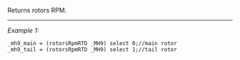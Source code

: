 Returns rotors RPM.


---
*Example 1:*
```sqf
_mh9_main = (rotorsRpmRTD _MH9) select 0;//main rotor
_mh9_tail = (rotorsRpmRTD _MH9) select 1;//tail rotor
```